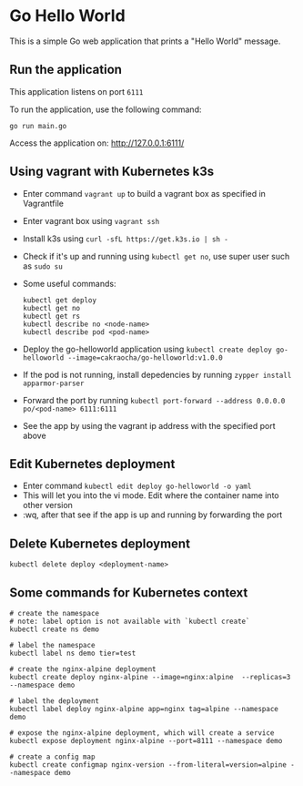 # Go Hello World

This is a simple Go web application that prints a "Hello World" message.

## Run the application

This application listens on port `6111`

To run the application, use the following command:
```
go run main.go 
```

Access the application on: http://127.0.0.1:6111/

## Using vagrant with Kubernetes k3s

- Enter command `vagrant up` to build a vagrant box as specified in Vagrantfile
- Enter vagrant box using `vagrant ssh`
- Install k3s using `curl -sfL https://get.k3s.io | sh -`
- Check if it's up and running using `kubectl get no`, use super user such as `sudo su`
- Some useful commands:

    ```
    kubectl get deploy
    kubectl get no
    kubectl get rs
    kubectl describe no <node-name>
    kubectl describe pod <pod-name>
    ```

- Deploy the go-helloworld application using `kubectl create deploy go-helloworld --image=cakraocha/go-helloworld:v1.0.0`
- If the pod is not running, install depedencies by running `zypper install apparmor-parser`
- Forward the port by running `kubectl port-forward --address 0.0.0.0 po/<pod-name> 6111:6111`
- See the app by using the vagrant ip address with the specified port above

## Edit Kubernetes deployment

- Enter command `kubectl edit deploy go-helloworld -o yaml`
- This will let you into the vi mode. Edit where the container name into other version
- :wq, after that see if the app is up and running by forwarding the port

## Delete Kubernetes deployment

`kubectl delete deploy <deployment-name>`

## Some commands for Kubernetes context

```
# create the namespace
# note: label option is not available with `kubectl create`
kubectl create ns demo

# label the namespace
kubectl label ns demo tier=test

# create the nginx-alpine deployment 
kubectl create deploy nginx-alpine --image=nginx:alpine  --replicas=3 --namespace demo

# label the deployment
kubectl label deploy nginx-alpine app=nginx tag=alpine --namespace demo

# expose the nginx-alpine deployment, which will create a service
kubectl expose deployment nginx-alpine --port=8111 --namespace demo

# create a config map
kubectl create configmap nginx-version --from-literal=version=alpine --namespace demo
```
